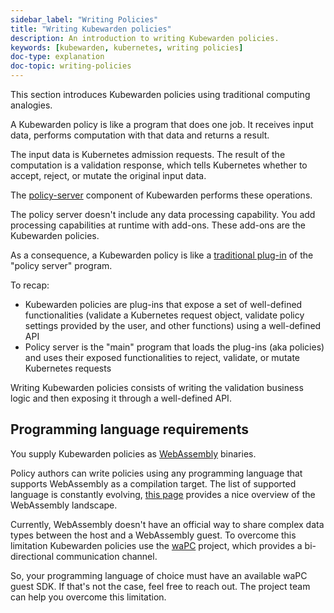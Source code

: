 ```yaml
---
sidebar_label: "Writing Policies"
title: "Writing Kubewarden policies"
description: An introduction to writing Kubewarden policies.
keywords: [kubewarden, kubernetes, writing policies]
doc-type: explanation
doc-topic: writing-policies
---
```


This section introduces Kubewarden policies using traditional computing analogies.

A Kubewarden policy is like a program that does one job.
It receives input data, performs computation with that data and returns a result.

The input data is Kubernetes admission requests.
The result of the computation is a validation response,
which tells Kubernetes whether to accept, reject, or mutate the original input data.

The [policy-server](https://github.com/kubewarden/policy-server)
component of Kubewarden performs these operations.

The policy server doesn't include any data processing capability.
You add processing capabilities at runtime with add-ons.
These add-ons are the Kubewarden policies.

As a consequence, a Kubewarden policy is like a [traditional plug-in](https://en.wikipedia.org/wiki/Plug-in_%28computing%29)
of the "policy server" program.

To recap:

- Kubewarden policies are plug-ins that expose a set of well-defined
functionalities (validate a Kubernetes request object, validate policy settings provided by the user, and other functions) using a well-defined API
- Policy server is the "main" program that loads the plug-ins
(aka policies) and uses their exposed functionalities to reject, validate, or mutate Kubernetes requests

Writing Kubewarden policies consists of writing the validation business logic and then exposing it through a well-defined API.

## Programming language requirements

You supply Kubewarden policies as
[WebAssembly](https://webassembly.org/) binaries.

Policy authors can write policies using any programming language that supports WebAssembly as a compilation target.
The list of supported language is constantly evolving, [this page](https://github.com/appcypher/awesome-wasm-langs) provides a nice overview of the WebAssembly landscape.

Currently, WebAssembly doesn't have an official way to share complex data types between the host and a WebAssembly guest.
To overcome this limitation Kubewarden policies use the [waPC](https://github.com/wapc) project, which provides a bi-directional communication channel.

So, your programming language of choice must have an available waPC guest SDK.
If that's not the case, feel free to reach out.
The project team can help you overcome this limitation.
